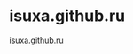 # isuxa.github.ru
<html>
  <head>
  <title>Ссылка на сайт</title>
  </head>
<a href ="main.html">isuxa.github.ru</a>
</html>
